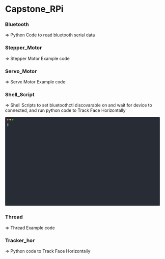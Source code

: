 # Capstone_RPi
### Bluetooth
=> Python Code to read bluetooth serial data


### Stepper_Motor
=> Stepper Motor Example code


### Servo_Motor
=> Servo Motor Example code


### Shell_Script
=> Shell Scripts to set bluetoothctl discovarable on and wait for device to connected, and run python code to Track Face Horizontally

<img src="./shell.svg">


### Thread
=> Thread Example code


### Tracker_hor
=> Python code to Track Face Horizontally
